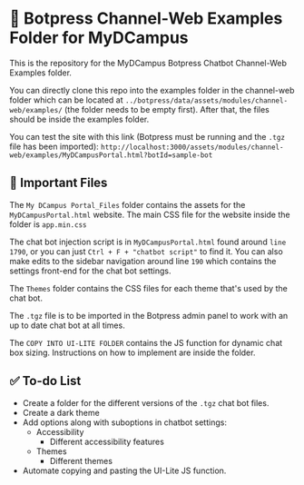 # 🤖 Botpress Channel-Web Examples Folder for MyDCampus
This is the repository for the MyDCampus Botpress Chatbot Channel-Web Examples folder.

You can directly clone this repo into the examples folder in the channel-web folder which can be located at `../botpress/data/assets/modules/channel-web/examples/` (the folder  needs to be empty first). After that, the files should be inside the examples folder.

You can test the site with this link (Botpress must be running and the `.tgz` file has been imported): `http://localhost:3000/assets/modules/channel-web/examples/MyDCampusPortal.html?botId=sample-bot`

## 📁 Important Files
The `My DCampus Portal_Files` folder contains the assets for the `MyDCampusPortal.html` website. The main CSS file for the website inside the folder is `app.min.css`

The chat bot injection script is in `MyDCampusPortal.html` found around `line 1790`, or you can just `Ctrl + F + "chatbot script"` to find it. You can also make edits to the sidebar navigation around line `190` which contains the settings front-end for the chat bot settings.

The `Themes` folder contains the CSS files for each theme that's used by the chat bot.

The `.tgz` file is to be imported in the Botpress admin panel to work with an up to date chat bot at all times.

The `COPY INTO UI-LITE FOLDER` contains the JS function for dynamic chat box sizing. Instructions on how to implement are inside the folder.


## ✅ To-do List
- Create a folder for the different versions of the `.tgz` chat bot files.
- Create a dark theme
- Add options along with suboptions in chatbot settings:
	- Accessibility
		- Different accessibility features
	- Themes
		- Different themes
- Automate copying and pasting the UI-Lite JS function.

